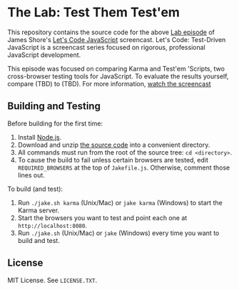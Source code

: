 The Lab: Test Them Test'em
=============

This repository contains the source code for the above [Lab episode](http://www.letscodejavascript.com/v3/episodes/lab/4) of James Shore's [Let's Code JavaScript](http://www.letscodejavascript.com) screencast. Let's Code: Test-Driven JavaScript is a screencast series focused on rigorous, professional JavaScript development.

This episode was focused on comparing Karma and Test'em 'Scripts, two cross-browser testing tools for JavaScript. To evaluate the results yourself, compare (TBD) to (TBD). For more information, [watch the screencast](http://www.letscodejavascript.com/v3/episodes/lab/4)


Building and Testing
--------------------

Before building for the first time:

1. Install [Node.js](http://nodejs.org/download/).
2. Download and unzip [the source code](https://github.com/jamesshore/automatopia/archive/master.zip) into a convenient directory.
3. All commands must run from the root of the source tree: `cd <directory>`.
4. To cause the build to fail unless certain browsers are tested, edit `REQUIRED_BROWSERS` at the top of `Jakefile.js`. Otherwise, comment those lines out.

To build (and test):

1. Run `./jake.sh karma` (Unix/Mac) or `jake karma` (Windows) to start the Karma server.
2. Start the browsers you want to test and point each one at `http://localhost:8080`.
3. Run `./jake.sh` (Unix/Mac) or `jake` (Windows) every time you want to build and test.


License
-------

MIT License. See `LICENSE.TXT`.